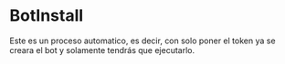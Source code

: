# BotInstall
Este es un proceso automatico, es decir, con solo poner el token ya se creara el bot y solamente tendrás que ejecutarlo.
